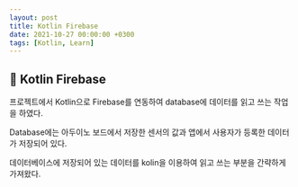 ```yaml
---
layout: post
title: Kotlin Firebase
date: 2021-10-27 00:00:00 +0300
tags: [Kotlin, Learn]
---
```


## 💙️ Kotlin Firebase

프로젝트에서 Kotlin으로 Firebase를 연동하여 database에 데이터를 읽고 쓰는 작업을 하였다.

Database에는 아두이노 보드에서 저장한 센서의 값과 앱에서 사용자가 등록한 데이터가 저장되어 있다.

데이터베이스에 저장되어 있는 데이터를 kolin을 이용하여 읽고 쓰는 부분을 간략하게 가져왔다.

<script src="https://gist.github.com/boookk/44f782847d041be03d5f21da5df638c7.js"></script>


<script src="https://gist.github.com/boookk/52c3ae58bfe81d9bb76f159257f0d8f9.js"></script>
